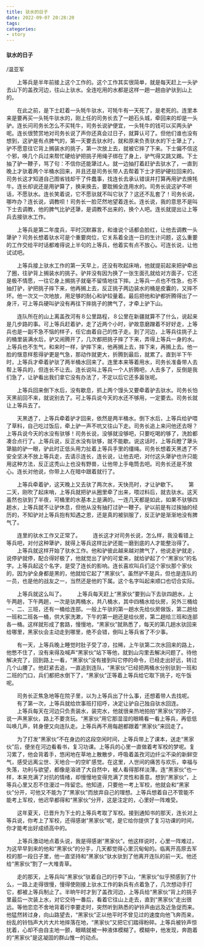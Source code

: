 ```yaml
---
title: 驮水的日子
date: 2022-09-07 20:28:20
tags:
categories: 
- story
---
```


#### 驮水的日子

/温亚军

　　上等兵是半年前接上这个工作的。这个工作其实很简单，就是每天赶上一头驴去山下的盖孜河边，往山上驮水。全连吃用的水都是这样一趟一趟由驴驮到山上的。

<!--more-->

　　在此之前，是下士赶着一头牦牛驮水，可牦牛有一天死了，是老死的。连里本来是要再买一头牦牛驮水的，刚上任的司务长去了一趟石头城，牵回来的却是一头驴。连长问司务长怎么不买牦牛，司务长说驴便宜，一头牦牛的钱可以买两头驴呢。连长很赞赏地对司务长说了声你还真会过日子，就算认可了。但他们谁也没有想到，这驴是有点脾气的，第一天要去驮水时，就和原来负责驮水的下士犟上了，驴不愿意往它背上搁装水的挑子，第一次放上去，就被它摔了下来。下士偏不信这个邪，唤几个兵过来帮忙硬给驴把挑子用绳子绑在了身上，驴气得又跳又踢。下士抽了驴一鞭子，骂了句：不信你还能犟过人。就一边抽打着赶驴去驮水了，一直到晚上才驮着两个半桶水回来，并且还是司务长带人去帮着下士才把驴硬拉回来的。司务长这才知道自己图省钱却干了件蠢事，找连长去承认错误并打算再用驴去换牦牛。连长却说还是用驴算了，换来换去，要耽搁全连用水的。司务长说这驴不听话，不愿驮水。连长笑着说，它不愿驮就不叫它驮了？这还不乱套了！司务长说，哪咋办？连长说，调教呗！司务长一脸茫然地望着连长。连长说，我的意思不是叫下士去调教，他的脾气比驴还犟，是调教不出来的，换个人吧。连长就提出让上等兵去接驮水工作。

　　上等兵是第二年度兵，平时沉默寡言，和谁说个话都会脸红，让他去调教一头犟驴？司务长想着驮水可是个重要岗位，它关系着全连一日的生计问题，这么重要的工作交给平时话都难得说上半句的上等兵，他着实有点不放心。可连长说，让他试试吧。

　　上等兵接上驮水工作的第一天早上，还没有吹起床哨，他就提前起来把驴牵出了圈，往驴背上搁装水的挑子。驴并没有因为换了一张生面孔就给对方面子，它还是极不情愿，一往它身上搁挑子就毫不留情地往下摔。上等兵一点也不性急，也不抽打驴，驴把挑子摔下来，他再搁上去，反正挑子两边装水的桶是皮囊的，又摔不坏。他一次又一次地放，用足够的耐心和驴较量着。最后把他和驴都折腾得出了一身汗，可上等兵硬叫驴没有再往下摔挑子的脾气了，才牵上驴下山。

　　连队所在的山上离盖孜河有８公里路程，８公里在新疆就算不了什么，说起来是几步路的事。可上等兵赶着驴，走了近两个小时，驴故意磨蹭着不好好走，上等兵也是一副不急不恼的样子，任它由着自己的性子走。到了河边，上等兵往挑子上的桶里装满水后，驴又闹腾开了，几次都把挑子摔了下来，弄得上等兵一身的水。上等兵也不生气，和来时一样，驴摔下来，他再搁上去，摔下来，再搁上去。他一脸的惬意样惹得驴更是气急，那动作就更大，折腾到最后，就累了。直到半下午时，上等兵才牵着驴驮了两半桶水回来了。连里本来等着用水，司务长准备带人去帮上等兵的，但连长不让去。连长说叫上等兵一个人折腾吧，人去多了，反倒是我们急了，让驴看出我们拿它没有办法了，不定以后它还多嚣张呢。

　　上等兵回来倒下水后，没有歇息，抓上两个馒头又要牵着驴去驮水。司务长怕天黑前回不来，就说别去了。可上等兵说今天的水还不够用，一定要去。司务长就让上等兵去了。

　　天黑透了，上等兵牵着驴才回来，依然是两半桶水。倒下水后，上等兵给驴喂了草料，自己吃过饭后，牵上驴一声不吭又往山下走。司务长追上来问他还去呀？上等兵说今天的水没有驮够！司务长说，没够就没够吧，只要吃喝的够了，洗脸都凑合点行了。上等兵说，反正水没有驮够，就不能歇。说这话时，上等兵瞪了犟头犟脑的驴一眼，驴此时正低头用力扯着上等兵手里的缰绳。司务长想着天黑透了不安全坚决不放上等兵走，去请示连长，连长说，让他去吧，对付这头犟驴也许只能用这种方法，反正这秃山上也没有野兽，让他带上手电筒去吧。司务长还是不放心。连长对他说，你带上人在暗中跟着就行了。

　　上等兵牵着驴，这天晚上又去驮了两次水，天快亮时，才让驴歇下。
　　第二天，刚吹了起床哨，上等兵就把驴从圈里牵了出来，喂过料后，就去驮水。这天虽然也驮到了半夜，可桶里的水基本上是满的。一连几天都是如此，如果不驮够四趟水，上等兵就不让驴休息，但他从没有抽打过驴一鞭子。驴以前是有过挨抽的经历的，不知驴对上等兵抱有知遇之恩，还是真的被驯服了，反正驴是渐渐地没有脾气了。

　　连里的驮水工作又正常了。
　　连长这才对司务长说，怎么样，我没看错上等兵吧，对付这种犟驴，就得上等兵这样比驴还能一磨到底的人才能整治得了。
　　上等兵就这样开始了驮水工作。他和驴彼此越来越对脾气了，他说走驴就走，说停驴就停，配合得好极了，他就觉出了驴的可爱来，就给驴起了个“黑家伙”的名字。上等兵起这个名字，是受了连长的影响。连长喜欢叫兵们这个家伙那个家伙的，因为驴全身都是黑的，他就给它起了“黑家伙”。虽然驴不是兵，但也是连队的一员，也是他的战友之一，当然还是他的下属。这个名字叫起来顺口也切合实际。

　　上等兵就这么叫了。
　　上等兵每天赶上“黑家伙”要到山下去驮四趟水，上午两趟，下午两趟，一次是驮两桶水，共八桶水，其中四桶水给伙房，另外三桶给一、二、三班，还有一桶给连部。一般上午驮的第一趟水先给伙房做饭，第二趟给一班和二班各一桶，供大家洗漱，下午的第一趟还是给伙房，第二趟给三班和连部各一桶。这样就形成了套路，慢慢地，“黑家伙”就熟悉了，每天的第几趟水驮回来给哪里，黑家伙会主动走到哪里，绝不会错，倒叫上等兵省了不少事。

　　有一天，上等兵晚上睡觉时肚子受了凉，拉稀，上午驮第二次水回来的路上，他憋不住了，没有来得及喊声“黑家伙”站下等他，就到山沟里去解决问题了。待他解决完了，回到路上一看，“黑家伙”没有接到叫它停的命令，已经走出好远，转过几个山腰了。他赶紧去追，一直追到连队，“黑家伙”已经把两桶水分别驮到一班和二班的门口，兵们都把水倒下了，“黑家伙”正等着上等兵给它取下挑子，吃午饭呢。

　　司务长正焦急地等在院子里，以为上等兵出了什么事，还想着带人去找呢。
　　有了第一次，上等兵就给炊事班打招呼，决定让驴自己独自驮水回连。
　　上等兵每天在河边只负责装水，装完水，他就很亲热地拍拍“黑家伙”的脖子，说一声黑家伙，路上不要贪玩。“黑家伙”用它那湿湿的眼睛看一看上等兵，再低低叫唤几声，转身便又向连队走。上等兵再不用每趟都跟着“黑家伙”来回走了。

　　为了打发“黑家伙”不在身边的这段空闲时间，上等兵带上了课本，送走“黑家伙”后，便坐在河边看看书，复习功课。上等兵的心里一直做着考军校的梦呢。复习累了，他会背着手，悠闲地在草地上散散步，呼吸着盖孜河边纤尘不染的新鲜空气，感受远离尘世、天地合一的空旷感觉。在这里，人世间的痛苦与欢乐，幸福与失落，功利与欲望，都像是溶进了大自然中，被人看得那样淡薄。连“黑家伙”也一样，本来充满了对抗的情绪，却慢慢地变得充满了灵性和善意。想到“黑家伙”，上等兵心里又忍不住漫过一阵留恋。他知道，只要他一考上军校，他就会和“黑家伙”分开，可他又不能为了“黑家伙”而放弃自己的理想。上等兵想着自己不管能不能考上军校，他迟早都得和“黑家伙”分开，这是注定的，心里好一阵难受。

　　这年夏天，已晋升为下士的上等兵考取了军校。接到通知书的那天，连长对上等兵说，你考上了军校，还得感谢“黑家伙”呢，是它给你提供了复习功课的时间，你才能考出好成绩高中的。

　　上等兵激动地点着头说，我是得感谢“黑家伙”。他这样说时，心里一阵难过，为这早早到来的他和“黑家伙”的分手，几天都觉得心里沉甸甸的。临离开高原去军校的那一段日子里，他一直坚持和“黑家伙”驮水驮到了他离开连队的前一天。他还给“黑家伙”割了一大堆青草。

　　走的那天，上等兵叫“黑家伙”驮着自己的行李下山，“黑家伙”似乎预感到了什么，一路上走得很慢，慢得使刚接上驮水工作的新兵有点着急了，几次想动手打它，都被上等兵制止了。半晌午时才到了盖孜河边，上等兵给“黑家伙”背上的挑子里最后一次装上水，对它交待一番后，看着它往山上走去，直到“黑家伙”走出很远。等他恋恋不舍地背着行李要走时，突然听到熟悉的驴铃声由远及近急促而来。他猛然转过身，向山路望去，“黑家伙”正以他平时不曾见过的速度向他飞奔而来，纷乱的铃铛声大片大片地摔落在地，“黑家伙”又把它们踏得粉碎。上等兵被铃声惊扰着，心却不由自主地一颤，眼睛就被一种液体模糊了。模糊中，他发现，奔跑着的“黑家伙”是这凝固的群山惟一的动点。
